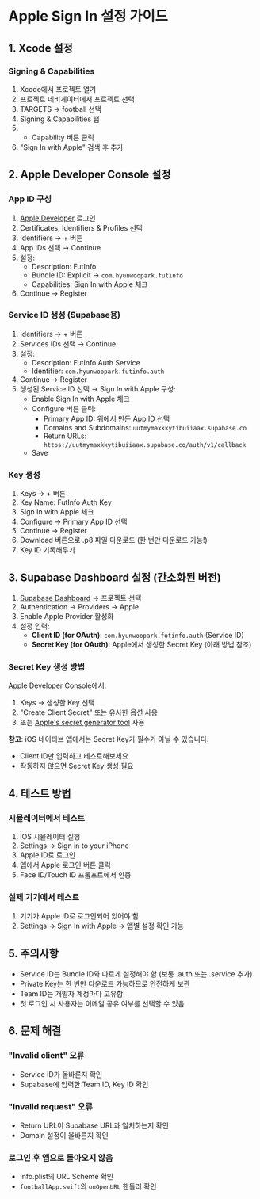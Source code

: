 # Apple Sign In 설정 가이드

## 1. Xcode 설정

### Signing & Capabilities
1. Xcode에서 프로젝트 열기
2. 프로젝트 네비게이터에서 프로젝트 선택
3. TARGETS → football 선택
4. Signing & Capabilities 탭
5. + Capability 버튼 클릭
6. "Sign In with Apple" 검색 후 추가

## 2. Apple Developer Console 설정

### App ID 구성
1. [Apple Developer](https://developer.apple.com/account) 로그인
2. Certificates, Identifiers & Profiles 선택
3. Identifiers → + 버튼
4. App IDs 선택 → Continue
5. 설정:
   - Description: FutInfo
   - Bundle ID: Explicit → `com.hyunwoopark.futinfo`
   - Capabilities: Sign In with Apple 체크
6. Continue → Register

### Service ID 생성 (Supabase용)
1. Identifiers → + 버튼
2. Services IDs 선택 → Continue
3. 설정:
   - Description: FutInfo Auth Service
   - Identifier: `com.hyunwoopark.futinfo.auth`
4. Continue → Register
5. 생성된 Service ID 선택 → Sign In with Apple 구성:
   - Enable Sign In with Apple 체크
   - Configure 버튼 클릭:
     - Primary App ID: 위에서 만든 App ID 선택
     - Domains and Subdomains: `uutmymaxkkytibuiiaax.supabase.co`
     - Return URLs: `https://uutmymaxkkytibuiiaax.supabase.co/auth/v1/callback`
   - Save

### Key 생성
1. Keys → + 버튼
2. Key Name: FutInfo Auth Key
3. Sign In with Apple 체크
4. Configure → Primary App ID 선택
5. Continue → Register
6. Download 버튼으로 .p8 파일 다운로드 (한 번만 다운로드 가능!)
7. Key ID 기록해두기

## 3. Supabase Dashboard 설정 (간소화된 버전)

1. [Supabase Dashboard](https://app.supabase.com) → 프로젝트 선택
2. Authentication → Providers → Apple
3. Enable Apple Provider 활성화
4. 설정 입력:
   - **Client ID (for OAuth)**: `com.hyunwoopark.futinfo.auth` (Service ID)
   - **Secret Key (for OAuth)**: Apple에서 생성한 Secret Key (아래 방법 참조)

### Secret Key 생성 방법
Apple Developer Console에서:
1. Keys → 생성한 Key 선택
2. "Create Client Secret" 또는 유사한 옵션 사용
3. 또는 [Apple's secret generator tool](https://developer.apple.com/documentation/sign_in_with_apple/generate_and_validate_tokens) 사용

**참고**: iOS 네이티브 앱에서는 Secret Key가 필수가 아닐 수 있습니다. 
- Client ID만 입력하고 테스트해보세요
- 작동하지 않으면 Secret Key 생성 필요

## 4. 테스트 방법

### 시뮬레이터에서 테스트
1. iOS 시뮬레이터 실행
2. Settings → Sign in to your iPhone
3. Apple ID로 로그인
4. 앱에서 Apple 로그인 버튼 클릭
5. Face ID/Touch ID 프롬프트에서 인증

### 실제 기기에서 테스트
1. 기기가 Apple ID로 로그인되어 있어야 함
2. Settings → Sign In with Apple → 앱별 설정 확인 가능

## 5. 주의사항

- Service ID는 Bundle ID와 다르게 설정해야 함 (보통 .auth 또는 .service 추가)
- Private Key는 한 번만 다운로드 가능하므로 안전하게 보관
- Team ID는 개발자 계정마다 고유함
- 첫 로그인 시 사용자는 이메일 공유 여부를 선택할 수 있음

## 6. 문제 해결

### "Invalid client" 오류
- Service ID가 올바른지 확인
- Supabase에 입력한 Team ID, Key ID 확인

### "Invalid request" 오류
- Return URL이 Supabase URL과 일치하는지 확인
- Domain 설정이 올바른지 확인

### 로그인 후 앱으로 돌아오지 않음
- Info.plist의 URL Scheme 확인
- `footballApp.swift`의 `onOpenURL` 핸들러 확인